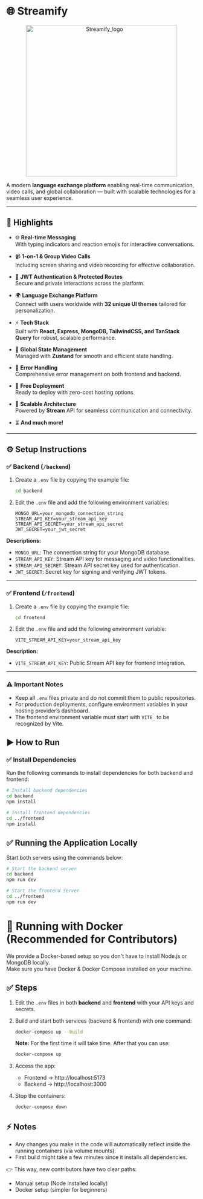 # 🌐 Streamify

<p align="center">
  <img src="https://github.com/user-attachments/assets/af939687-0fec-431d-85cf-1e62cc94f645" alt="Streamify_logo" width="400" height="400">
</p>


A modern **language exchange platform** enabling real-time communication, video calls, and global collaboration — built with scalable technologies for a seamless user experience.

---

## 🚀 **Highlights**

- 🌐 **Real-time Messaging**  
  With typing indicators and reaction emojis for interactive conversations.

- 📹 **1-on-1 & Group Video Calls**  
  Including screen sharing and video recording for effective collaboration.

- 🔐 **JWT Authentication & Protected Routes**  
  Secure and private interactions across the platform.

- 🌍 **Language Exchange Platform**  
  Connect with users worldwide with **32 unique UI themes** tailored for personalization.

- ⚡ **Tech Stack**  
  Built with **React, Express, MongoDB, TailwindCSS, and TanStack Query** for robust, scalable performance.

- 🧠 **Global State Management**  
  Managed with **Zustand** for smooth and efficient state handling.

- 🚨 **Error Handling**  
  Comprehensive error management on both frontend and backend.

- 🚀 **Free Deployment**  
  Ready to deploy with zero-cost hosting options.

- 🎯 **Scalable Architecture**  
  Powered by **Stream** API for seamless communication and connectivity.

- ⏳ **And much more!**

---

## ⚙ **Setup Instructions**

### ✅ Backend (`/backend`)

1. Create a `.env` file by copying the example file:

    ```bash
    cd backend
    ```

2. Edit the `.env` file and add the following environment variables:

    ```env
    MONGO_URL=your_mongodb_connection_string
    STREAM_API_KEY=your_stream_api_key
    STREAM_API_SECRET=your_stream_api_secret
    JWT_SECRET=your_jwt_secret
    ```

**Descriptions:**

- `MONGO_URL`: The connection string for your MongoDB database.
- `STREAM_API_KEY`: Stream API key for messaging and video functionalities.
- `STREAM_API_SECRET`: Stream API secret key used for authentication.
- `JWT_SECRET`: Secret key for signing and verifying JWT tokens.

---

### ✅ Frontend (`/frontend`)

1. Create a `.env` file by copying the example file:

    ```bash
    cd frontend
    ```

2. Edit the `.env` file and add the following environment variable:

    ```env
    VITE_STREAM_API_KEY=your_stream_api_key
    ```

**Description:**

- `VITE_STREAM_API_KEY`: Public Stream API key for frontend integration.

---

### ⚠ Important Notes

- Keep all `.env` files private and do not commit them to public repositories.
- For production deployments, configure environment variables in your hosting provider’s dashboard.
- The frontend environment variable must start with `VITE_` to be recognized by Vite.

## ▶ How to Run

### ✅ Install Dependencies

Run the following commands to install dependencies for both backend and frontend:

```bash
# Install backend dependencies
cd backend
npm install

# Install frontend dependencies
cd ../frontend
npm install
```

## ✅ Running the Application Locally

Start both servers using the commands below:

```bash
# Start the backend server
cd backend
npm run dev

# Start the frontend server
cd ../frontend
npm run dev
```
# 🐳 Running with Docker (Recommended for Contributors)

We provide a Docker-based setup so you don't have to install Node.js or MongoDB locally.  
Make sure you have Docker & Docker Compose installed on your machine.

## ✅ Steps

1. Edit the `.env` files in both **backend** and **frontend** with your API keys and secrets.

2. Build and start both services (backend & frontend) with one command:
   ```bash
   docker-compose up --build
   ```
   **Note:** For the first time it will take time. After that you can use:
   ```bash
   docker-compose up
   ```

3. Access the app:
   - Frontend → http://localhost:5173
   - Backend → http://localhost:3000

4. Stop the containers:
   ```bash
   docker-compose down
   ```

## ⚡ Notes

- Any changes you make in the code will automatically reflect inside the running containers (via volume mounts).
- First build might take a few minutes since it installs all dependencies.

👉 This way, new contributors have two clear paths:
- Manual setup (Node installed locally)
- Docker setup (simpler for beginners)